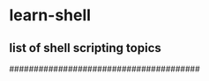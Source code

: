 # learn-shell
list of shell scripting topics
-----------------------------------

#######################################

